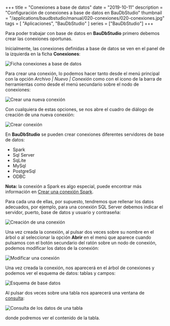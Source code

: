 +++
title = "Conexiones a base de datos"
date = "2019-10-11"
description = "Configuración de conexiones a base de datos en BauDbStudio"
thumbnail = "/applications/baudbstudio/manual/020-conexiones/020-conexiones.jpg"
tags = [ "Aplicaciones", "BauDbStudio" ]
series = ["BauDbStudio"]
+++

Para poder trabajar con base de datos en **BauDbStudio** primero debemos crear las conexiones oportunas.

Inicialmente, las conexiones definidas a base de datos se ven en el panel de la izquierda en la ficha **Conexiones**:

![Ficha conexiones a base de datos](/blog/applications/baudbstudio/manual/020-conexiones/ficha-conexiones.jpg "Ficha conexiones a base de datos en BauDbStudio")

Para crear una conexión, lo podemos hacer tanto desde el menú principal con la opción *Archivo | Nuevo | Conexión*
como con el icono de la barra de herramientas como desde el menú secundario sobre el nodo de conexiones:

![Crear una nueva conexión](/blog/applications/baudbstudio/manual/020-conexiones/crear-conexion.jpg "Crear una nueva conexión a base de datos en BauDbStudio")

Con cualquiera de estas opciones, se nos abre el cuadro de diálogo de creación de una nueva conexión:

![Crear conexión](/blog/applications/baudbstudio/manual/020-conexiones/cuadro-dialogo-conexion.jpg "Crear una nueva conexión en BauDbStudio")

En **BauDbStudio** se pueden crear conexiones diferentes servidores de base de datos:

* Spark
* Sql Server
* SqLite
* MySql
* PostgreSql
* ODBC
	
**Nota:** la conexión a Spark es algo especial, puede encontrar más información en [Crear una conexión Spark](/blog/applications/baudbstudio/manual/025-conexion-spark/025-conexion-spark).
	
Para cada una de ellas, por supuesto, tendremos que rellenar los datos adecuados, por ejemplo, para una conexión SQL Server
debemos indicar el servidor, puerto, base de datos y usuario y contraseña:
	
![Creación de una conexión](/blog/applications/baudbstudio/manual/020-conexiones/conexion-sql-server.jpg "Creación de una conexión a un servidor Sql Server con BauDbStudio")

Una vez creada la conexión, al pulsar dos veces sobre su nombre en el árbol o al seleccionar 
	la opción **Abrir** en el menú que aparece cuando pulsamos con el botón secundario del ratón sobre un nodo de conexión,
	podemos modificar los datos de la conexión:
	
![Modificar una conexión](/blog/applications/baudbstudio/manual/020-conexiones/modificar-conexion.jpg "Modificar una conexión a base de datos en BauDbStudio")

Una vez creada la conexión, nos aparecerá en el árbol de conexiones y podemos ver el esquema de datos: tablas y campos:

![Esquema de base datos](/blog/applications/baudbstudio/manual/020-conexiones/esquema-base-datos.jpg "Esquema de base datos de una conexión en BauDbStudio")

Al pulsar dos veces sobre una tabla nos aparecerá una ventana de [consulta](/blog/applications/baudbstudio/manual/090-consultas/090-consultas):

![Consulta de los datos de una tabla](/blog/applications/baudbstudio/manual/020-conexiones/consulta-tabla.jpg "Consulta de los datos de una tabla en BauDbStudio")
			
donde podremos ver el contenido de la tabla.
